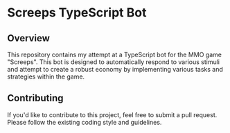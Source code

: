 # Screeps TypeScript Bot

## Overview

This repository contains my attempt at a TypeScript bot for the MMO game "Screeps". This bot is designed to automatically respond to various stimuli and attempt to create a robust economy by implementing various tasks and strategies within the game.

## Contributing

If you'd like to contribute to this project, feel free to submit a pull request. Please follow the existing coding style and guidelines.
